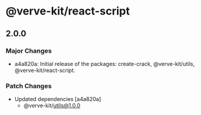 # @verve-kit/react-script

## 2.0.0

### Major Changes

- a4a820a: Initial release of the packages: create-crack, @verve-kit/utils, @verve-kit/react-script.

### Patch Changes

- Updated dependencies [a4a820a]
  - @verve-kit/utils@1.0.0
